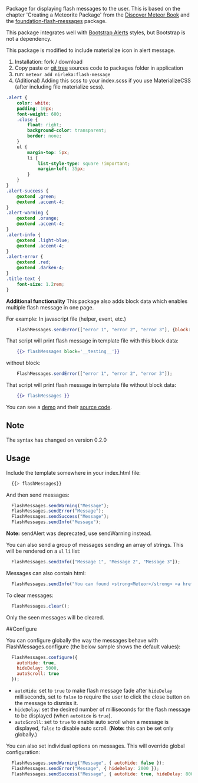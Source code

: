 Package for displaying flash messages to the user. This is based on the chapter 'Creating a Meteorite Package' from the [Discover Meteor Book](http://www.discovermeteor.com/) and the [foundation-flash-messages](https://github.com/datariot/foundation-flash-messages) package.

This package integrates well with [Bootstrap Alerts](http://getbootstrap.com/components/#alerts) styles, but Bootstrap is not a dependency.

This package is modified to include materialize icon in alert message.


1. Installation: fork / download
2. Copy paste or [git tree](http://blogs.atlassian.com/2013/05/alternatives-to-git-submodule-git-subtree/) sources code to packages folder in application
3. run: `meteor add nirleka:flash-message`
4. (Aditional) Adding this scss to your index.scss if you use MaterializeCSS (after including file materialize scss).
```scss
.alert {
	color: white;
	padding: 10px;
	font-weight: 600;
	.close {
		float: right;
		background-color: transparent;
		border: none;
	}
	ul {
		margin-top: 5px;
		li {
			list-style-type: square !important;
			margin-left: 35px;
		}
	}
}
.alert-success {
	@extend .green;
	@extend .accent-4;
}
.alert-warning {
	@extend .orange;
	@extend .accent-4;
}
.alert-info {
	@extend .light-blue;
	@extend .accent-4;
}
.alert-error {
	@extend .red;
	@extend .darken-4;
}
.title-text {
	font-size: 1.2rem;
}
```
**Additional functionality**
This package also adds block data which enables multiple flash message in one page.

For example:
In javascript file (helper, event, etc.)
```javascript
	FlashMessages.sendError(["error 1", "error 2", "error 3"], {block: '__testing__'});
```
That script will print flash message in template file with this block data:
```handlebars
	{{> flashMessages block='__testing__'}}
```

without block:
```javascript
	FlashMessages.sendError(["error 1", "error 2", "error 3"]);
```
That script will print flash message in template file without block data:
```handlebars
	{{> flashMessages }}
```

You can see a [demo](http://flash-messages-demo.meteor.com/) and their [source code](https://github.com/camilosw/flash-messages-demo).

## Note

The syntax has changed on version 0.2.0

## Usage

Include the template somewhere in your index.html file:
```javascript
  {{> flashMessages}}
```
And then send messages:
```javascript
  FlashMessages.sendWarning("Message");
  FlashMessages.sendError("Message");
  FlashMessages.sendSuccess("Message");
  FlashMessages.sendInfo("Message");
```

**Note:** sendAlert was deprecated, use sendWarning instead.

You can also send a group of messages sending an array of strings. This will be rendered on a `ul` `li` list:
```javascript
  FlashMessages.sendInfo(["Message 1", "Message 2", "Message 3"]);
```

Messages can also contain html:
```javascript
  FlashMessages.sendInfo("You can found <strong>Meteor</strong> <a href='http://meteor.com'>here</a>");
```

To clear messages:
```javascript
  FlashMessages.clear();
```

Only the seen messages will be cleared.

##Configure

You can configure globally the way the messages behave with FlashMessages.configure (the below sample shows the default values):
```javascript
  FlashMessages.configure({
    autoHide: true,
    hideDelay: 5000,
    autoScroll: true
  });
```

- `autoHide`: set to `true` to make flash message fade after `hideDelay` milliseconds, set to `false` to require the user to click the close button on the message to dismiss it.
- `hideDelay`: set the desired number of milliseconds for the flash message to be displayed (when `autoHide` is `true`).
- `autoScroll`: set to `true` to enable auto scroll when a message is displayed, `false` to disable auto scroll. (**Note:** this can be set only globally.)

You can also set individual options on messages. This will override global configuration:
```javascript
  FlashMessages.sendWarning("Message", { autoHide: false });
  FlashMessages.sendError("Message", { hideDelay: 2000 });
  FlashMessages.sendSuccess("Message", { autoHide: true, hideDelay: 8000 });
```
